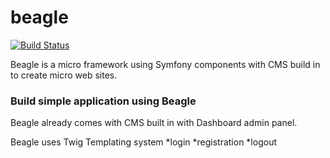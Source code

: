 # beagle

[![Build Status](https://travis-ci.org/rodrigomanara/beagle.svg?branch=master)](https://travis-ci.org/rodrigomanara/beagle)

Beagle is a micro framework  using Symfony components with CMS build in to create micro web sites. 
### Build simple application using Beagle

Beagle already comes with CMS built in with Dashboard admin panel.

Beagle uses Twig Templating system *login
*registration
*logout

